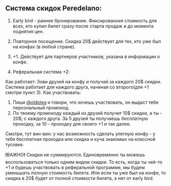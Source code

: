 ## Система скидок Peredelano:

 1. Early bird -  раннее бронирование. Фиксированная стоимость для всех, кто купил билет сразу после старта продаж и до момента поднятия цен.

2. Повторное посещение. Скидка 20$ действует для тех, кто уже был на конфах (в любой стране).

3. +1. Действует для партнеров участников, указана в информации о конфе.

4. Реферальная система +2:

Как работает:
Зови друзей на конфу и получай за каждого 20$ скидки.
Система работает для каждого друга, начиная со второго(для +1 смотри пункт 3).
Как участвовать:
1. Пиши [@oldoleg](https://t.me/OldOleg) и говори, что хочешь участвовать, он выдаст тебе персональный промокод.
2. По твоему промокоду каждый из друзей получит 10$ скидки, а ты  - 20$; с каждого друга. За 5 друзей ты получаешь бесплатную проходку, за 10 -  проходку для своего +1 и так далее.

Смотри, тут вин-вин: у нас возможность сделать улетную конфу -  у тебя бесплатная проходка или скидка и куча знакомых на классной тусовке.


❗️ВАЖНО❗️
Скидки не суммируются. Единовременно ты можешь воспользоваться только одним видом скидки.
То есть, когда ты чей-то +1 и будешь участвовать в реферальной программе, мы будем уменьшать полную стоимость билета. 
Или если ты уже был на конфе, то скидка в 20$ будет от полной стоимости билета, а нет от early bird.
